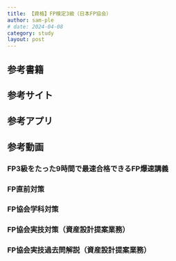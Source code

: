 ```yaml
---
title: 【資格】FP検定3級（日本FP協会）
author: sam-ple
# date: 2024-04-08
category: study
layout: post
---
```


## 参考書籍

## 参考サイト

## 参考アプリ


## 参考動画

### FP3級をたった9時間で最速合格できるFP爆速講義

<div class="youtube"><lite-youtube videoid="e6_R3q-MsI4" playlabel="Play"></lite-youtube></div>
<div class="youtube"><lite-youtube videoid="2AxTAoh6Juc" playlabel="Play"></lite-youtube></div>
<div class="youtube"><lite-youtube videoid="Vw0SPGJjJBI" playlabel="Play"></lite-youtube></div>
<div class="youtube"><lite-youtube videoid="8otbc9w9vGU" playlabel="Play"></lite-youtube></div>
<div class="youtube"><lite-youtube videoid="7F4T9Eob-ss" playlabel="Play"></lite-youtube></div>
<div class="youtube"><lite-youtube videoid="HlAIihsWn2w" playlabel="Play"></lite-youtube></div>

### FP直前対策

<div class="youtube"><lite-youtube videoid="tLg9yfQuER0" playlabel="Play"></lite-youtube></div>
<div class="youtube"><lite-youtube videoid="NLvhWY8YBH4" playlabel="Play"></lite-youtube></div>
<div class="youtube"><lite-youtube videoid="GX1CM8aKLLg" playlabel="Play"></lite-youtube></div>
<div class="youtube"><lite-youtube videoid="x7DiZzDqx8Q" playlabel="Play"></lite-youtube></div>
<div class="youtube"><lite-youtube videoid="LlthpSXjxic" playlabel="Play"></lite-youtube></div>
<div class="youtube"><lite-youtube videoid="m9LAuvVB80o" playlabel="Play"></lite-youtube></div>

### FP協会学科対策

<div class="youtube"><lite-youtube videoid="ABL778MuxUA" playlabel="Play"></lite-youtube></div>
<div class="youtube"><lite-youtube videoid="ZpWZA3ERNT0" playlabel="Play"></lite-youtube></div>
<div class="youtube"><lite-youtube videoid="yT99EIQmBJI" playlabel="Play"></lite-youtube></div>
<div class="youtube"><lite-youtube videoid="eCfj-HiEAw8" playlabel="Play"></lite-youtube></div>

### FP協会実技対策（資産設計提案業務）

<div class="youtube"><lite-youtube videoid="kEsJz81mbss" playlabel="Play"></lite-youtube></div>
<div class="youtube"><lite-youtube videoid="UL5TfcCzhdI" playlabel="Play"></lite-youtube></div>
<div class="youtube"><lite-youtube videoid="mYTP14Ec7dE" playlabel="Play"></lite-youtube></div>
<div class="youtube"><lite-youtube videoid="MdBBHsSitSg" playlabel="Play"></lite-youtube></div>
<div class="youtube"><lite-youtube videoid="wK8FR69b2LI" playlabel="Play"></lite-youtube></div>
<div class="youtube"><lite-youtube videoid="CY-e8r66Wcg" playlabel="Play"></lite-youtube></div>
<div class="youtube"><lite-youtube videoid="cwl-7m4d8EU" playlabel="Play"></lite-youtube></div>

### FP協会実技過去問解説（資産設計提案業務）

<div class="youtube"><lite-youtube videoid="Aa_KMf6ZZsE" playlabel="Play"></lite-youtube></div>
<div class="youtube"><lite-youtube videoid="9IelddmRk3I" playlabel="Play"></lite-youtube></div>
<div class="youtube"><lite-youtube videoid="WSvny6hfFj8" playlabel="Play"></lite-youtube></div>
<div class="youtube"><lite-youtube videoid="5O0Nt1Im18g" playlabel="Play"></lite-youtube></div>
<div class="youtube"><lite-youtube videoid="b6kTdxWubuA" playlabel="Play"></lite-youtube></div>
<div class="youtube"><lite-youtube videoid="yAXojUjPieM" playlabel="Play"></lite-youtube></div>
<div class="youtube"><lite-youtube videoid="gmHwlJtU4_w" playlabel="Play"></lite-youtube></div>
<div class="youtube"><lite-youtube videoid="aDK-jDzdzbE" playlabel="Play"></lite-youtube></div>